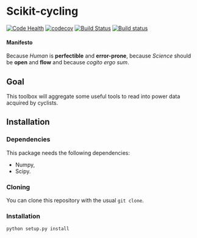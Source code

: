 Scikit-cycling
=========

[![Code Health](https://landscape.io/github/glemaitre/scikit-cycling/master/landscape.svg?style=flat)](https://landscape.io/github/glemaitre/scikit-cycling/master) [![codecov](https://codecov.io/gh/glemaitre/scikit-cycling/branch/master/graph/badge.svg)](https://codecov.io/gh/glemaitre/scikit-cycling) [![Build Status](https://travis-ci.org/glemaitre/scikit-cycling.svg?branch=master)](https://travis-ci.org/glemaitre/scikit-cycling) [![Build status](https://ci.appveyor.com/api/projects/status/3o28wvxsjljv8w97?svg=true)](https://ci.appveyor.com/project/glemaitre/scikit-cycling)

#### Manifesto

Because *Human* is **perfectible** and **error-prone**, because *Science* should be **open** and **flow** and because *cogito ergo sum*.

Goal
----

This toolbox will aggregate some useful tools to read into power data acquired by cyclists.

Installation
------------

### Dependencies

This package needs the following dependencies:

* Numpy,
* Scipy.

### Cloning

You can clone this repository with the usual `git clone`.

### Installation

```
python setup.py install
```
